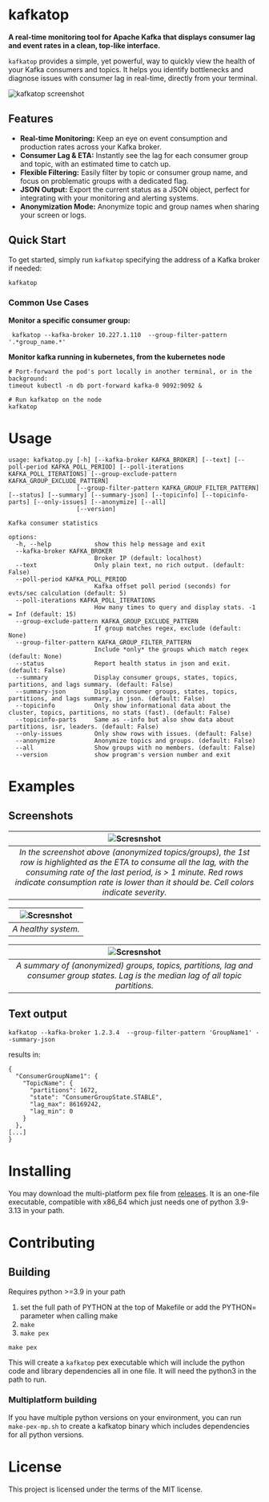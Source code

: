 # kafkatop

**A real-time monitoring tool for Apache Kafka that displays consumer lag and event rates in a clean, top-like interface.**

`kafkatop` provides a simple, yet powerful, way to quickly view the health of your Kafka consumers and topics. It helps you identify bottlenecks and diagnose issues with consumer lag in real-time, directly from your terminal.

![kafkatop screenshot](images/kafkatop.png)



## Features

-   **Real-time Monitoring:** Keep an eye on event consumption and production rates across your Kafka broker.
-   **Consumer Lag & ETA:** Instantly see the lag for each consumer group and topic, with an estimated time to catch up.
-   **Flexible Filtering:** Easily filter by topic or consumer group name, and focus on problematic groups with a dedicated flag.
-   **JSON Output:** Export the current status as a JSON object, perfect for integrating with your monitoring and alerting systems.
-   **Anonymization Mode:** Anonymize topic and group names when sharing your screen or logs.

## Quick Start

To get started, simply run `kafkatop` specifying the address of a Kafka broker if needed:

```
kafkatop
```

### Common Use Cases

**Monitor a specific consumer group:**

```
 kafkatop --kafka-broker 10.227.1.110  --group-filter-pattern '.*group_name.*'
```

**Monitor kafka running in kubernetes, from the kubernetes node**

```
# Port-forward the pod's port locally in another terminal, or in the background:
timeout kubectl -n db port-forward kafka-0 9092:9092 &

# Run kafkatop on the node
kafkatop
```


# Usage
```
usage: kafkatop.py [-h] [--kafka-broker KAFKA_BROKER] [--text] [--poll-period KAFKA_POLL_PERIOD] [--poll-iterations KAFKA_POLL_ITERATIONS] [--group-exclude-pattern KAFKA_GROUP_EXCLUDE_PATTERN]
                   [--group-filter-pattern KAFKA_GROUP_FILTER_PATTERN] [--status] [--summary] [--summary-json] [--topicinfo] [--topicinfo-parts] [--only-issues] [--anonymize] [--all]
                   [--version]

Kafka consumer statistics

options:
  -h, --help            show this help message and exit
  --kafka-broker KAFKA_BROKER
                        Broker IP (default: localhost)
  --text                Only plain text, no rich output. (default: False)
  --poll-period KAFKA_POLL_PERIOD
                        Kafka offset poll period (seconds) for evts/sec calculation (default: 5)
  --poll-iterations KAFKA_POLL_ITERATIONS
                        How many times to query and display stats. -1 = Inf (default: 15)
  --group-exclude-pattern KAFKA_GROUP_EXCLUDE_PATTERN
                        If group matches regex, exclude (default: None)
  --group-filter-pattern KAFKA_GROUP_FILTER_PATTERN
                        Include *only* the groups which match regex (default: None)
  --status              Report health status in json and exit. (default: False)
  --summary             Display consumer groups, states, topics, partitions, and lags summary. (default: False)
  --summary-json        Display consumer groups, states, topics, partitions, and lags summary, in json. (default: False)
  --topicinfo           Only show informational data about the cluster, topics, partitions, no stats (fast). (default: False)
  --topicinfo-parts     Same as --info but also show data about partitions, isr, leaders. (default: False)
  --only-issues         Only show rows with issues. (default: False)
  --anonymize           Anonymize topics and groups. (default: False)
  --all                 Show groups with no members. (default: False)
  --version             show program's version number and exit
```


# Examples
## Screenshots

| ![Scresnshot](images/kafkatop2.png) |
|:--:|
| *In the screenshot above (anonymized topics/groups), the 1st row is highlighted as the ETA to consume all the lag, with the consuming rate of the last period, is > 1 minute. Red rows indicate consumption rate is lower than it should be. Cell colors indicate severity.* |

| ![Scresnshot](images/kafkatop3.png) |
|:--:|
| *A healthy system.* |

| ![Scresnshot](images/kafkatop4-summary.png) |
|:--:| 
| *A summary of (anonymized) groups, topics, partitions, lag and consumer group states. Lag is the median lag of all topic partitions.* |


## Text output

```
kafkatop --kafka-broker 1.2.3.4  --group-filter-pattern 'GroupName1' --summary-json
```

results in:

```
{
  "ConsumerGroupName1": {
    "TopicName": {
      "partitions": 1672,
      "state": "ConsumerGroupState.STABLE",
      "lag_max": 86169242,
      "lag_min": 0
    }
  },
[...]
}
```

# Installing
You may download the multi-platform pex file from [releases](https://github.com/sivann/kafkatop/releases). It is an one-file executable, compatible with x86_64 which just needs one of python 3.9-3.13 in your path.

# Contributing
## Building

Requires python >=3.9 in your path


1. set the full path of PYTHON at the top of Makefile or add the PYTHON= parameter when calling make
2. ```make```
3. ```make pex```


```
make pex
```
This will create a ```kafkatop``` pex executable which will include the python code and library dependencies all in one file. It will need the python3 in the path to run.

### Multiplatform building
If you have multiple python versions on your environment, you can run ```make-pex-mp.sh``` to create a kafkatop binary which includes dependencies for all python versions.

# License
This project is licensed under the terms of the MIT license.

